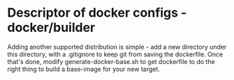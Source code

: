 Descriptor of docker configs - docker/builder
==========================================

Adding another supported distribution is simple - add a new directory under
this directory, with a .gitignore to keep git from saving the dockerfile. Once
that's done, modify generate-docker-base.sh to get dockerfile to do the right
thing to build a base-image for your new target.
